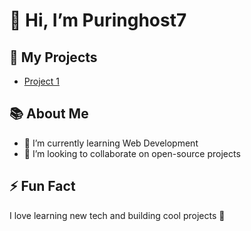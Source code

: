 # 👋 Hi, I’m Puringhost7

## 🚀 My Projects

- [Project 1](https://github.com/Puringhost7/my-project )

## 📚 About Me
- 🌱 I’m currently learning Web Development
- 👯 I’m looking to collaborate on open-source projects  

## ⚡ Fun Fact
I love learning new tech and building cool projects 🚀


